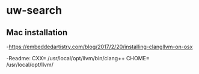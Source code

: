 # uw-search
 
## Mac installation
-https://embeddedartistry.com/blog/2017/2/20/installing-clangllvm-on-osx

-Readme:
CXX= /usr/local/opt/llvm/bin/clang++
CHOME= /usr/local/opt/llvm/